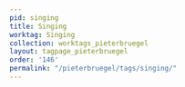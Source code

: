 ```yaml
---
pid: singing
title: Singing
worktag: Singing
collection: worktags_pieterbruegel
layout: tagpage_pieterbruegel
order: '146'
permalink: "/pieterbruegel/tags/singing/"
---
```

